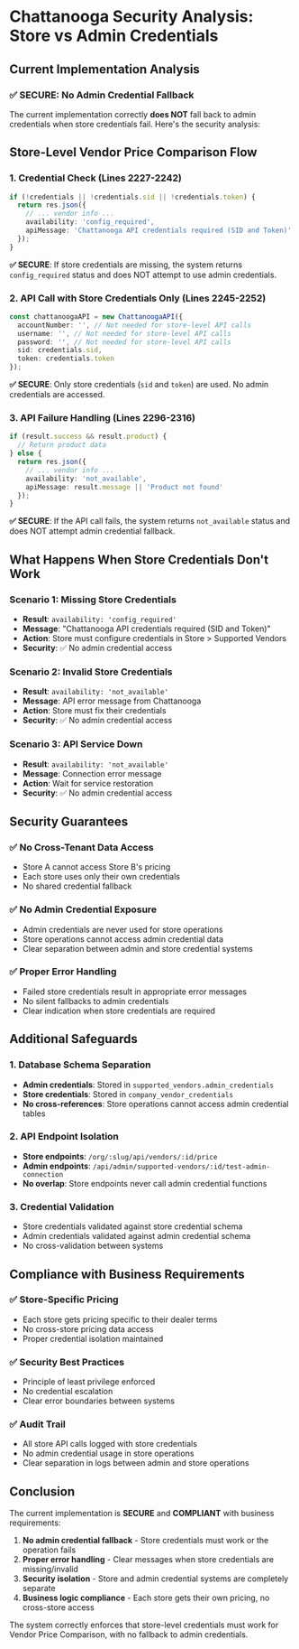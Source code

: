 # Chattanooga Security Analysis: Store vs Admin Credentials

## Current Implementation Analysis

### ✅ SECURE: No Admin Credential Fallback

The current implementation correctly **does NOT** fall back to admin credentials when store credentials fail. Here's the security analysis:

## Store-Level Vendor Price Comparison Flow

### 1. Credential Check (Lines 2227-2242)
```typescript
if (!credentials || !credentials.sid || !credentials.token) {
  return res.json({
    // ... vendor info ...
    availability: 'config_required',
    apiMessage: 'Chattanooga API credentials required (SID and Token)'
  });
}
```

**✅ SECURE**: If store credentials are missing, the system returns `config_required` status and does NOT attempt to use admin credentials.

### 2. API Call with Store Credentials Only (Lines 2245-2252)
```typescript
const chattanoogaAPI = new ChattanoogaAPI({
  accountNumber: '', // Not needed for store-level API calls
  username: '', // Not needed for store-level API calls  
  password: '', // Not needed for store-level API calls
  sid: credentials.sid,
  token: credentials.token
});
```

**✅ SECURE**: Only store credentials (`sid` and `token`) are used. No admin credentials are accessed.

### 3. API Failure Handling (Lines 2296-2316)
```typescript
if (result.success && result.product) {
  // Return product data
} else {
  return res.json({
    // ... vendor info ...
    availability: 'not_available',
    apiMessage: result.message || 'Product not found'
  });
}
```

**✅ SECURE**: If the API call fails, the system returns `not_available` status and does NOT attempt admin credential fallback.

## What Happens When Store Credentials Don't Work

### Scenario 1: Missing Store Credentials
- **Result**: `availability: 'config_required'`
- **Message**: "Chattanooga API credentials required (SID and Token)"
- **Action**: Store must configure credentials in Store > Supported Vendors
- **Security**: ✅ No admin credential access

### Scenario 2: Invalid Store Credentials
- **Result**: `availability: 'not_available'`
- **Message**: API error message from Chattanooga
- **Action**: Store must fix their credentials
- **Security**: ✅ No admin credential access

### Scenario 3: API Service Down
- **Result**: `availability: 'not_available'`
- **Message**: Connection error message
- **Action**: Wait for service restoration
- **Security**: ✅ No admin credential access

## Security Guarantees

### ✅ No Cross-Tenant Data Access
- Store A cannot access Store B's pricing
- Each store uses only their own credentials
- No shared credential fallback

### ✅ No Admin Credential Exposure
- Admin credentials are never used for store operations
- Store operations cannot access admin credential data
- Clear separation between admin and store credential systems

### ✅ Proper Error Handling
- Failed store credentials result in appropriate error messages
- No silent fallbacks to admin credentials
- Clear indication when store credentials are required

## Additional Safeguards

### 1. Database Schema Separation
- **Admin credentials**: Stored in `supported_vendors.admin_credentials`
- **Store credentials**: Stored in `company_vendor_credentials`
- **No cross-references**: Store operations cannot access admin credential tables

### 2. API Endpoint Isolation
- **Store endpoints**: `/org/:slug/api/vendors/:id/price`
- **Admin endpoints**: `/api/admin/supported-vendors/:id/test-admin-connection`
- **No overlap**: Store endpoints never call admin credential functions

### 3. Credential Validation
- Store credentials validated against store credential schema
- Admin credentials validated against admin credential schema
- No cross-validation between systems

## Compliance with Business Requirements

### ✅ Store-Specific Pricing
- Each store gets pricing specific to their dealer terms
- No cross-store pricing data access
- Proper credential isolation maintained

### ✅ Security Best Practices
- Principle of least privilege enforced
- No credential escalation
- Clear error boundaries between systems

### ✅ Audit Trail
- All store API calls logged with store credentials
- No admin credential usage in store operations
- Clear separation in logs between admin and store operations

## Conclusion

The current implementation is **SECURE** and **COMPLIANT** with business requirements:

1. **No admin credential fallback** - Store credentials must work or the operation fails
2. **Proper error handling** - Clear messages when store credentials are missing/invalid
3. **Security isolation** - Store and admin credential systems are completely separate
4. **Business logic compliance** - Each store gets their own pricing, no cross-store access

The system correctly enforces that store-level credentials must work for Vendor Price Comparison, with no fallback to admin credentials.
